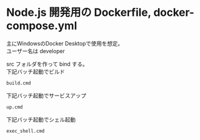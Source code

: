 # Node.js 開発用の Dockerfile, docker-compose.yml

主にWindowsのDocker Desktopで使用を想定。  
ユーザー名は developer  

src フォルダを作って bind する。  
下記バッチ起動でビルド
```cmd
build.cmd
```

下記バッチ起動でサービスアップ
```cmd
up.cmd
```

下記バッチ起動でシェル起動
```cmd
exec_shell.cmd
```

